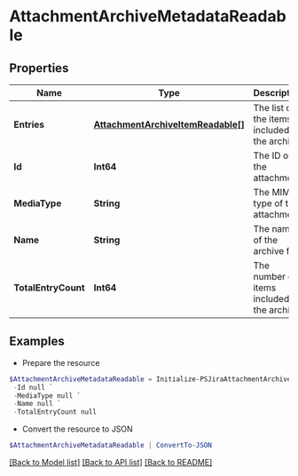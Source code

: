 # AttachmentArchiveMetadataReadable
## Properties

Name | Type | Description | Notes
------------ | ------------- | ------------- | -------------
**Entries** | [**AttachmentArchiveItemReadable[]**](AttachmentArchiveItemReadable.md) | The list of the items included in the archive. | [optional] [readonly] 
**Id** | **Int64** | The ID of the attachment. | [optional] [readonly] 
**MediaType** | **String** | The MIME type of the attachment. | [optional] [readonly] 
**Name** | **String** | The name of the archive file. | [optional] [readonly] 
**TotalEntryCount** | **Int64** | The number of items included in the archive. | [optional] [readonly] 

## Examples

- Prepare the resource
```powershell
$AttachmentArchiveMetadataReadable = Initialize-PSJiraAttachmentArchiveMetadataReadable  -Entries null `
 -Id null `
 -MediaType null `
 -Name null `
 -TotalEntryCount null
```

- Convert the resource to JSON
```powershell
$AttachmentArchiveMetadataReadable | ConvertTo-JSON
```

[[Back to Model list]](../README.md#documentation-for-models) [[Back to API list]](../README.md#documentation-for-api-endpoints) [[Back to README]](../README.md)


